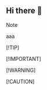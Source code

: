 ## Hi there 👋

>[!Note]
> aaa
>
>[!TIP]
>
>[!IMPORTANT]
>
>[!WARNING]
>
>[!CAUTION]
>
>


<!--
**FluxFeint/FluxFeint** is a ✨ _special_ ✨ repository because its `README.md` (this file) appears on your GitHub profile.

Here are some ideas to get you started:

- 🔭 I’m currently working on ...
- 🌱 I’m currently learning ...
- 👯 I’m looking to collaborate on ...
- 🤔 I’m looking for help with ...
- 💬 Ask me about ...
- 📫 How to reach me: ...
- 😄 Pronouns: ...
- ⚡ Fun fact: ...
-->
